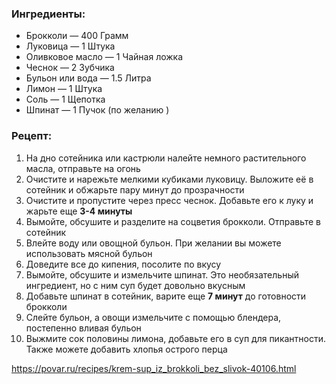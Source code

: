 ### Ингредиенты:
- Брокколи  — 400 Грамм
- Луковица  — 1 Штука
- Оливковое масло  — 1 Чайная ложка
- Чеснок  — 2 Зубчика
- Бульон или вода  — 1.5 Литра
- Лимон  — 1 Штука
- Соль  — 1 Щепотка
- Шпинат  — 1 Пучок (по желанию )

### Рецепт:
1. На дно сотейника или кастрюли налейте немного растительного масла, отправьте на огонь
2. Очистите и нарежьте мелкими кубиками луковицу. Выложите её в сотейник и обжарьте пару минут до прозрачности
3. Очистите и пропустите через пресс чеснок. Добавьте его к луку и жарьте еще **3-4 минуты**
4. Вымойте, обсушите и разделите на соцветия брокколи. Отправьте в сотейник
5. Влейте воду или овощной бульон. При желании вы можете использовать мясной бульон
6. Доведите все до кипения, посолите по вкусу
7. Вымойте, обсушите и измельчите шпинат. Это необязательный ингредиент, но с ним суп будет довольно вкусным
8. Добавьте шпинат в сотейник, варите еще **7 минут** до готовности брокколи
9. Слейте бульон, а овощи измельчите с помощью блендера, постепенно вливая бульон
10. Выжмите сок половины лимона, добавьте его в суп для пикантности. Также можете добавить хлопья острого перца


https://povar.ru/recipes/krem-sup_iz_brokkoli_bez_slivok-40106.html
